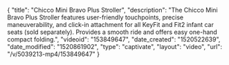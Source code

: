 {
    "title": "Chicco Mini Bravo Plus Stroller",
    "description": "The Chicco Mini Bravo Plus Stroller features user-friendly touchpoints, precise maneuverability, and click-in attachment for all KeyFit and Fit2 infant car seats (sold separately). Provides a smooth ride and offers easy one-hand compact folding.",
    "videoid": "153849647",
    "date_created": "1520522639",
    "date_modified": "1520861902",
    "type": "captivate",
    "layout": "video",
    "url": "\/v\/5039213-mp4\/153849647"
}